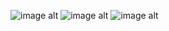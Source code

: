 ![image alt]([https://raw.githubusercontent.com/SumindaBandara/ecommerce-website/refs/heads/main/Screenshot%202025-09-17%20004312.png](https://raw.githubusercontent.com/SumindaBandara/VehicleBiddingSite/refs/heads/main/Screenshot%202025-09-17%20010331.png?token=GHSAT0AAAAAADIV3HQPJZIK5X35UJCYVUEG2GJ2HAQ))
![image alt]([https://raw.githubusercontent.com/SumindaBandara/ecommerce-website/refs/heads/main/Screenshot%202025-09-17%20004312.png](https://raw.githubusercontent.com/SumindaBandara/VehicleBiddingSite/refs/heads/main/Screenshot%202025-09-17%20010357.png?token=GHSAT0AAAAAADIV3HQP7RCUJL3DYVPMWXM22GJ2HQQ))
![image alt]([https://raw.githubusercontent.com/SumindaBandara/ecommerce-website/refs/heads/main/Screenshot%202025-09-17%20004312.png](https://raw.githubusercontent.com/SumindaBandara/VehicleBiddingSite/refs/heads/main/Screenshot%202025-09-17%20010451.png?token=GHSAT0AAAAAADIV3HQP4G5R3NRKTXDZABLG2GJ2H3A))
